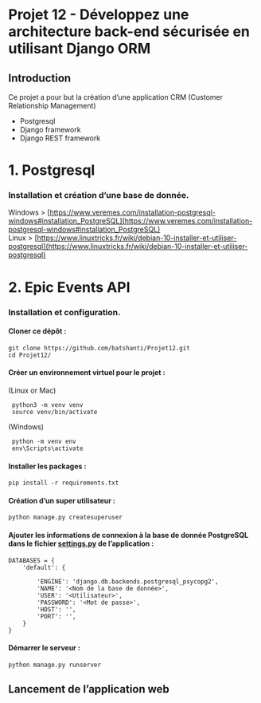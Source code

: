 # Projet 12 - Développez une architecture back-end sécurisée en utilisant Django ORM

## Introduction

Ce projet a pour but la création d’une application CRM (Customer Relationship Management)

 - Postgresql
 - Django framework 
 - Django REST framework

# 1. Postgresql

### Installation et création d’une base de donnée.

Windows >  [https://www.veremes.com/installation-postgresql-windows#installation_PostgreSQL](https://www.veremes.com/installation-postgresql-windows#installation_PostgreSQL)  
Linux >  [https://www.linuxtricks.fr/wiki/debian-10-installer-et-utiliser-postgresql](https://www.linuxtricks.fr/wiki/debian-10-installer-et-utiliser-postgresql)

# 2. Epic Events API

### Installation et configuration.

#### Cloner ce dépôt :

```
git clone https://github.com/batshanti/Projet12.git
cd Projet12/

```

#### Créer un environnement virtuel pour le projet :

(Linux or Mac)

```
 python3 -m venv venv
 source venv/bin/activate

```

(Windows)

```
 python -m venv env
 env\Scripts\activate

```

#### Installer les packages :

```
pip install -r requirements.txt

```

#### Création d’un super utilisateur :

```
python manage.py createsuperuser

```

#### Ajouter les informations de connexion à la base de donnée PostgreSQL dans le fichier  **[settings.py](http://settings.py)**  de l’application :

```
DATABASES = {
    'default': {

        'ENGINE': 'django.db.backends.postgresql_psycopg2',
        'NAME': '<Nom de la base de donnée>',
        'USER': '<Utilisateur>',
        'PASSWORD': '<Mot de passe>',
        'HOST': '',
        'PORT': '',
    }
}

```

#### Démarrer le serveur :

```
python manage.py runserver

```

## Lancement de l’application web
